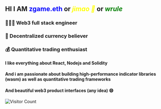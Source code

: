 ## HI I AM **<font color="blue">zgame.eth</font>** or *<font color="yellow">jimao 🐤</font>* or *<font color="green">wrule</font>*

### 👨🏻‍💻 Web3 full stack engineer 
### 🚀 Decentralized currency believer 
### 💰 Quantitative trading enthusiast

#### I like everything about React, Nodejs and Solidity
#### And i am passionate about building high-performance indicator libraries (wasm) as well as quantitative trading frameworks
#### And beautiful web3 product interfaces (any idea) 😄

![Visitor Count](https://profile-counter.glitch.me/wrule/count.svg)
